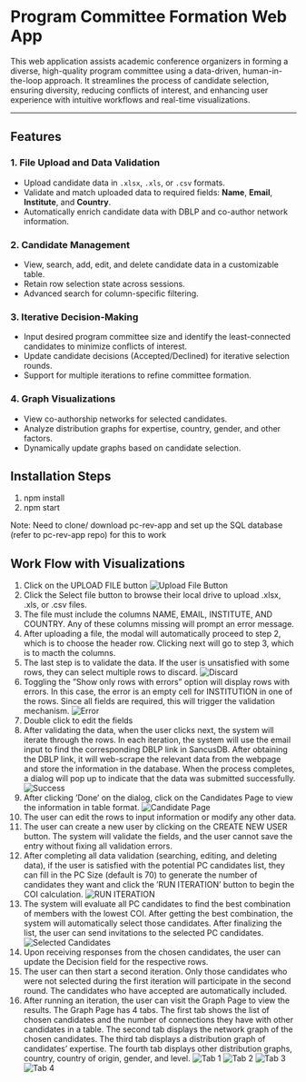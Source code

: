 # Program Committee Formation Web App

This web application assists academic conference organizers in forming a diverse, high-quality program committee using a data-driven, human-in-the-loop approach. It streamlines the process of candidate selection, ensuring diversity, reducing conflicts of interest, and enhancing user experience with intuitive workflows and real-time visualizations.

---

## Features

### 1. File Upload and Data Validation
- Upload candidate data in `.xlsx`, `.xls`, or `.csv` formats.
- Validate and match uploaded data to required fields: **Name**, **Email**, **Institute**, and **Country**.
- Automatically enrich candidate data with DBLP and co-author network information.

### 2. Candidate Management
- View, search, add, edit, and delete candidate data in a customizable table.
- Retain row selection state across sessions.
- Advanced search for column-specific filtering.

### 3. Iterative Decision-Making
- Input desired program committee size and identify the least-connected candidates to minimize conflicts of interest.
- Update candidate decisions (Accepted/Declined) for iterative selection rounds.
- Support for multiple iterations to refine committee formation.

### 4. Graph Visualizations
- View co-authorship networks for selected candidates.
- Analyze distribution graphs for expertise, country, gender, and other factors.
- Dynamically update graphs based on candidate selection.

## Installation Steps
1. npm install
2. npm start

Note: Need to clone/ download pc-rev-app and set up the SQL database (refer to pc-rev-app repo) for this to work

## Work Flow with Visualizations
1. Click on the UPLOAD FILE button
![Upload File Button](workflow/button.png "Upload File Button")
2. Click the Select file button to browse their local drive to upload .xlsx, .xls, or .csv files.
3. The file must include the columns NAME, EMAIL, INSTITUTE, AND COUNTRY. Any of these columns missing will prompt an error message.
4. After uploading a file, the modal will automatically proceed to step 2, which is to choose the header row. Clicking next will go to step 3, which is to macth the columns.
5. The last step is to validate the data. If the user is unsatisfied with some rows, they can select multiple rows to discard.
![Discard](workflow/discard.png "Discard")
6. Toggling the ”Show only rows with errors” option will display rows with errors. In this case, the error is an empty cell for INSTITUTION in one of the rows. Since all fields are required, this will trigger the validation mechanism.
![Error](workflow/error.png "Error")
7. Double click to edit the fields
8. After validating the data, when the user clicks next, the system will iterate through the rows. In each iteration, the system will use the email input to find the corresponding DBLP link in SancusDB. After obtaining the DBLP link, it will web-scrape the relevant data from the webpage and store the information in the database. When the process completes, a dialog will pop up to indicate that the data was submitted successfully.
![Success](workflow/success.png "Success")
9. After clicking ’Done’ on the dialog, click on the Candidates Page to view the information in table format.
![Candidate Page](workflow/candidate.png "Candidate Page")
10. The user can edit the rows to input information or modify any other data.
11. The user can create a new user by clicking on the CREATE NEW USER button. The system will validate the fields, and the user cannot save the entry without fixing all validation errors.
12. After completing all data validation (searching, editing, and deleting data), if the user is satisfied with the potential PC candidates list, they can fill in the PC Size (default is 70) to generate the number of candidates they want and click the ’RUN ITERATION’ button to begin the COI calculation.
![RUN ITERATION](workflow/table.png "RUN ITERATION")
13. The system will evaluate all PC candidates to find the best combination of members with the lowest COI. After getting the best combination, the system will automatically select those candidates. After finalizing the list, the user can send invitations to the selected PC candidates.
![Selected Candidates](workflow/selected.png "Selected Candidates")
14. Upon receiving responses from the chosen candidates, the user can update the Decision field for the respective rows.
15. The user can then start a second iteration. Only those candidates who were not selected during the first iteration will participate in the second round. The candidates who have accepted are automatically included.
16. After running an iteration, the user can visit the Graph Page to view the results. The Graph Page has 4 tabs. The first tab shows the list of chosen candidates and the number of connections they have with other candidates in a table. The second tab displays the network graph of the chosen candidates. The third tab displays a distribution graph of candidates’ expertise. The fourth tab displays other distribution graphs, country, country of origin, gender, and level.
![Tab 1](workflow/tab1.png "Tab 1")
![Tab 2](workflow/tab2.png "Tab 2")
![Tab 3](workflow/tab3.png "Tab 3")
![Tab 4](workflow/tab4.png "Tab 4")
